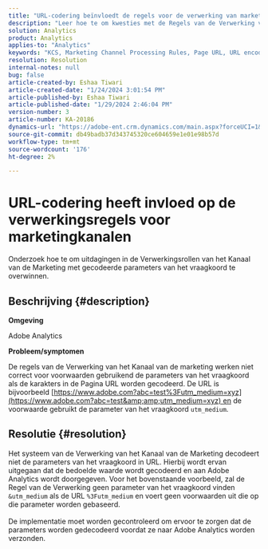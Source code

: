 ```yaml
---
title: "URL-codering beïnvloedt de regels voor de verwerking van marketingkanalen"
description: "Leer hoe te om kwesties met de Regels van de Verwerking van het Kanaal van de Marketing te behandelen wanneer het behandelen van gecodeerde parameters van het vraagkoord in de pagina URL."
solution: Analytics
product: Analytics
applies-to: "Analytics"
keywords: "KCS, Marketing Channel Processing Rules, Page URL, URL encoding"
resolution: Resolution
internal-notes: null
bug: false
article-created-by: Eshaa Tiwari
article-created-date: "1/24/2024 3:01:54 PM"
article-published-by: Eshaa Tiwari
article-published-date: "1/29/2024 2:46:04 PM"
version-number: 3
article-number: KA-20186
dynamics-url: "https://adobe-ent.crm.dynamics.com/main.aspx?forceUCI=1&pagetype=entityrecord&etn=knowledgearticle&id=eff55780-c9ba-ee11-a569-6045bd006268"
source-git-commit: db49badb37d343745320ce604659e1e01e98b57d
workflow-type: tm+mt
source-wordcount: '176'
ht-degree: 2%

---
```


# URL-codering heeft invloed op de verwerkingsregels voor marketingkanalen


Onderzoek hoe te om uitdagingen in de Verwerkingsrollen van het Kanaal van de Marketing met gecodeerde parameters van het vraagkoord te overwinnen.

## Beschrijving {#description}


<b>Omgeving</b>

Adobe Analytics

<b>Probleem/symptomen</b>

De regels van de Verwerking van het Kanaal van de marketing werken niet correct voor voorwaarden gebruikend de parameters van het vraagkoord als de karakters in de Pagina URL worden gecodeerd. De URL is bijvoorbeeld [https://www.adobe.com?abc=test%3Futm_medium=xyz](https://www.adobe.com?abc=test&amp;amp;utm_medium=xyz) en de voorwaarde gebruikt de parameter van het vraagkoord `utm_medium`.


## Resolutie {#resolution}

Het systeem van de Verwerking van het Kanaal van de Marketing decodeert niet de parameters van het vraagkoord in URL. Hierbij wordt ervan uitgegaan dat de bedoelde waarde wordt gecodeerd en aan Adobe Analytics wordt doorgegeven. Voor het bovenstaande voorbeeld, zal de Regel van de Verwerking geen parameter van het vraagkoord vinden `&utm_medium` als de URL `%3Futm_medium` en voert geen voorwaarden uit die op die parameter worden gebaseerd.<br> <br>De implementatie moet worden gecontroleerd om ervoor te zorgen dat de parameters worden gedecodeerd voordat ze naar Adobe Analytics worden verzonden.